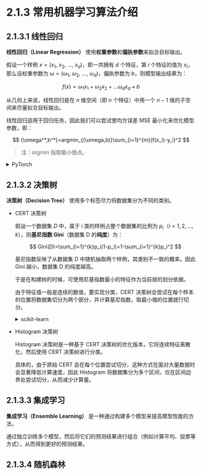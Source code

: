 # 2.1.3 常用机器学习算法介绍

## 2.1.3.1 线性回归

**线性回归（Linear Regression）** 使用**权重参数**和**偏执参数**来拟合目标输出。

假设一个样例 $x=(x_1,\ x_2,\ ...,\ x_d)$，即一共拥有 $d$ 个特征，第 $i$ 个特征的值为 $x_i$，那么设权重参数为 $\omega=(\omega_1,\ \omega_2,\ ...,\ \omega_d)$，偏执参数为 $b$，则模型输出结果为：

$$
f(x)=\omega_{1}x_{1}+\omega_{2}x_{2}+...\omega_{d}x_{d}+b
$$

从几何上来说，线性回归是在 $n$ 维空间（即 $n$ 个特征）中用一个 $n-1$ 维的子空间来尽量拟合目标输出。

线性回归适用于回归任务，因此我们可以尝试使均方误差 MSE 最小化来优化模型参数，即：

$$
(\omega^*,b^*)=argmin_{(\omega,b)}\sum_{i=1}^{m}(f(x_i)-y_i)^2
$$

> 注：$argmin$ 指取极小值点。

<details>
<summary>PyTorch</summary>

```python
torch.nn.MSELoss()
```

</details>

## 2.1.3.2 决策树

**决策树（Decision Tree）** 使用多个标签尽力将数据集分为不同的类别。

+ CERT 决策树

   假设一个数据集 $D$ 中，属于 $i$ 类的样例占整个数据集的比例为 $p_i$（$i=1,2,...,k$），则**基尼指数 Gini**（数据集 D 的**纯度**）为：

   $$
   Gini(D)=\sum_{i=1}^{k}p_i(1-p_i)=1-\sum_{i=1}^{k}p_i^2
   $$

   基尼指数反映了从数据集 D 中随机抽取两个样例，其类别不一致的概率。因此 Gini 越小，数据集 D 的纯度越高。

   于是在构建树的时候，可使用尼基指数最小的特征作为当前层的划分依据。

   由于特征值一般是连续的数值，要实现分类，CERT 决策树会尝试在每个样本的位置将数据集切分为两个部分，并计算基尼指数，取最小值的位置就行切分。

   <details>
   <summary>scikit-learn</summary>

   ```python
   sklearn.tree.DecisionTreeClassifier()
   ```

   </details>

+ Histogram 决策树

   Histogram 决策树是一种基于 CERT 决策树的优化版本，它将连续特征离散化，然后使用 CERT 决策树进行分类。

   具体的，由于原始 CERT 会在每个位置尝试切分，这种方式在面对大量数据时会显著降低计算速度，因此 Histogram 将数据集分为多个区间，仅在区间边界处尝试切分，从而减少计算量。


## 2.1.3.3 集成学习

**集成学习（Ensemble Learning）** 是一种通过构建多个模型来提高模型性能的方法。

通过独立训练多个模型，然后将它们的预测结果进行组合（例如计算平均、投票等方式），从而得到更好的预测结果。

## 2.1.3.4 随机森林


